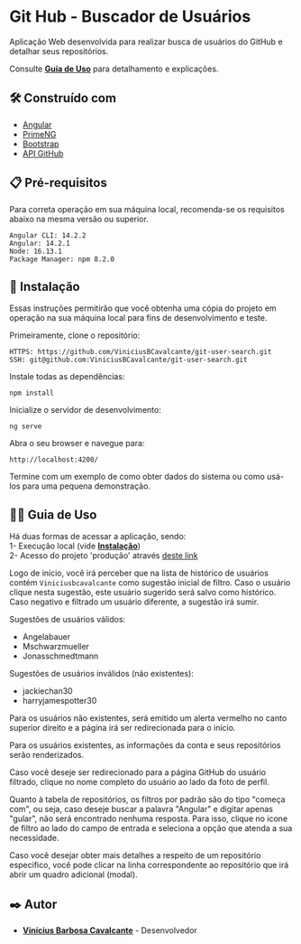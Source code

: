# Git Hub - Buscador de Usuários

Aplicação Web desenvolvida para realizar busca de usuários do GitHub e detalhar seus repositórios.

Consulte **[Guia de Uso](#-guia-de-uso)** para detalhamento e explicações.

## 🛠️ Construído com

- [Angular](https://angular.io/docs)
- [PrimeNG](https://www.primefaces.org/primeng/setup)
- [Bootstrap](https://getbootstrap.com/docs/5.2/getting-started/introduction/)
- [API GitHub](https://docs.github.com/en/rest)

## 📋 Pré-requisitos

Para correta operação em sua máquina local, recomenda-se os requisitos abaixo na mesma versão ou superior.

```
Angular CLI: 14.2.2
Angular: 14.2.1
Node: 16.13.1
Package Manager: npm 8.2.0
```

## 🔧 Instalação

Essas instruções permitirão que você obtenha uma cópia do projeto em operação na sua máquina local para fins de desenvolvimento e teste.

Primeiramente, clone o repositório:

```
HTTPS: https://github.com/ViniciusBCavalcante/git-user-search.git
SSH: git@github.com:ViniciusBCavalcante/git-user-search.git
```

Instale todas as dependências:

```
npm install
```

Inicialize o servidor de desenvolvimento:

```
ng serve
```

Abra o seu browser e navegue para:

```
http://localhost:4200/
```

Termine com um exemplo de como obter dados do sistema ou como usá-los para uma pequena demonstração.

## 👨‍🏫 Guia de Uso

Há duas formas de acessar a aplicação, sendo:
</br>
1- Execução local (vide **[Instalação](#-instalação)**)
</br>
2- Acesso do projeto 'produção' através [deste link]()

Logo de início, você irá perceber que na lista de histórico de usuários contém `Viniciusbcavalcante` como sugestão inicial de filtro.
Caso o usuário clique nesta sugestão, este usuário sugerido será salvo como histórico. Caso negativo e filtrado um usuário diferente, a sugestão irá sumir.

Sugestões de usuários válidos:

- Angelabauer
- Mschwarzmueller
- Jonasschmedtmann

Sugestões de usuários inválidos (não existentes):

- jackiechan30
- harryjamespotter30

Para os usuários não existentes, será emitido um alerta vermelho no canto superior direito e a página irá ser redirecionada para o início.

Para os usuários existentes, as informações da conta e seus repositórios serão renderizados.

Caso você deseje ser redirecionado para a página GitHub do usuário filtrado, clique no nome completo do usuário ao lado da foto de perfil.

Quanto à tabela de repositórios, os filtros por padrão são do tipo "começa com", ou seja, caso deseje buscar a palavra "Angular" e digitar apenas "gular", não será encontrado nenhuma resposta. Para isso, clique no icone de filtro ao lado do campo de entrada e seleciona a opção que atenda a sua necessidade.

Caso você desejar obter mais detalhes a respeito de um repositório especifico, você pode clicar na linha correspondente ao repositório que irá abrir um quadro adicional (modal).

## ✒️ Autor

- [**Vinícius Barbosa Cavalcante**](https://github.com/ViniciusBCavalcante) - Desenvolvedor

